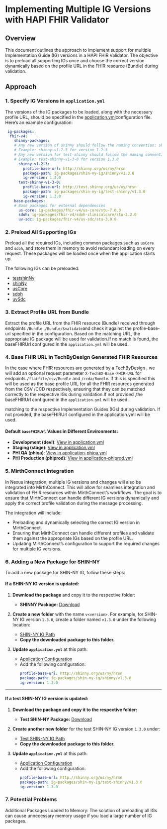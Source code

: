 # Implementing Multiple IG Versions with HAPI FHIR Validator

## Overview

This document outlines the approach to implement support for multiple Implementation Guide (IG) versions in a HAPI FHIR Validator. The objective is to preload all supporting IGs once and choose the correct version dynamically based on the profile URL in the FHIR resource (Bundle) during validation.

## Approach

### 1. Specify IG Versions in `application.yml`

The versions of the IG packages to be loaded, along with the necessary profile URL, should be specified in the [application.yml](https://github.com/tech-by-design/polyglot-prime/blob/8efe2441d7958c2e82b689f5d7980605a6b8b3e3/hub-prime/src/main/resources/application.yml#L89-L108)configuration file. Here’s an example configuration:

```yaml
 ig-packages:
  fhir-v4:
    shinny-packages:
    # Any new version of shinny should follow the naming convention: shinny-v<version> in kebab-case
    # Example: shinny-v1-2-3 for version 1.2.3
    # Any new version for test-shinny should follow the naming convention: test-shinny-v<version> in kebab-case
    # Example: test-shinny-v1-3-0 for version 1.3.0
      shinny-v1-2-3:
        profile-base-url: http://shinny.org/us/ny/hrsn
        package-path: ig-packages/shin-ny-ig/shinny/v1.3.0
        ig-version: 1.3.0
      test-shinny-v1-3-0:
        profile-base-url: http://test.shinny.org/us/ny/hrsn
        package-path: ig-packages/shin-ny-ig/test-shinny/v1.3.0
        ig-version: 1.3.0
    base-packages:
    # Base packages for external dependencies 
      us-core: ig-packages/fhir-v4/us-core/stu-7.0.0
      sdoh: ig-packages/fhir-v4/sdoh-clinicalcare/stu-2.2.0
      uv-sdc: ig-packages/fhir-v4/uv-sdc/stu-3.0.0
```
### 2. Preload All Supporting IGs

Preload all the required IGs, including common packages such as `usCore` and `sdoh`, and store them in memory to avoid redundant loading on every request. These packages will be loaded once when the application starts up.

The following IGs can be preloaded:

- [testshinNy]( https://test.shinny.org/downloads.html)
- [shinNy](https://shinny.org/us/ny/hrsn/downloads.html)
- [usCore](https://hl7.org/fhir/us/core/STU7/downloads)
- [sdoh](https://hl7.org/fhir/us/sdoh-clinicalcare/downloads.html.html)
- [uvSdc](https://hl7.org/fhir/uv/sdc/downloads.html)
  
### 3. Extract Profile URL from Bundle
Extract the profile URL from the FHIR resource (Bundle) received through endpoints `/Bundle` ,`/Bundle/$validate`and check it against the profile-base-url specified in the configuration. Based on the matching URL, the appropriate IG package will be used for validation.If no match is found,,the baseFHIRUrl configured in the `application.yml` will be used.

### 4. Base FHIR URL in TechByDesign Generated FHIR Resources
In the case where FHIR resources are generated by a TechByDesign , we will add an optional request parameter `X-TechBD-Base-FHIR-URL` for endpoints `/flatfile/csv/Bundle` and `/ccda/Bundle`. If this is specified this will be used as the base profile URL for all the FHIR resources generated from the CSV /CCD respectively, ensuring that they can be matched correctly to the respective IGs during validation.If not provided ,the baseFHIRUrl configured in the `application.yml` will be used.

matching to the respective Implementation Guides (IGs) during validation. If not provided, the baseFHIRUrl configured in the application.yml will be used.


#### Default `baseFHIRUrl` Values in Different Environments:
- **Development (devl)**: [View in application.yml](https://github.com/tech-by-design/polyglot-prime/blob/8efe2441d7958c2e82b689f5d7980605a6b8b3e3/hub-prime/src/main/resources/application.yml#L109)
- **Staging (stage)**: [View in application.yml](https://github.com/tech-by-design/polyglot-prime/blob/8efe2441d7958c2e82b689f5d7980605a6b8b3e3/hub-prime/src/main/resources/application.yml#L109)
- **PHI QA (phiqa)**: [View in application-phiqa.yml](https://github.com/tech-by-design/polyglot-prime/blob/8efe2441d7958c2e82b689f5d7980605a6b8b3e3/hub-prime/src/main/resources/application-phiqa.yml#L44)
- **PHI Production (phiprod)**: [View in application-phiprod.yml](https://github.com/tech-by-design/polyglot-prime/blob/8efe2441d7958c2e82b689f5d7980605a6b8b3e3/hub-prime/src/main/resources/application-phiprod.yml#L44)




### 5. MirthConnect Integration

In Nexus integration, multiple IG versions and changes will also be integrated into MirthConnect. This will allow for seamless integration and validation of FHIR resources within MirthConnect’s workflows. The goal is to ensure that MirthConnect can handle different IG versions dynamically and apply the correct profile validation during the message processing.

The integration will include:
- Preloading and dynamically selecting the correct IG version in MirthConnect.
- Ensuring that MirthConnect can handle different profiles and validate them against the appropriate IGs based on the profile URL.
- Updating MirthConnect’s configuration to support the required changes for multiple IG versions.


### 6. Adding a New Package for SHIN-NY

To add a new package for SHIN-NY IG, follow these steps:

#### If a SHIN-NY IG version is updated:

1. **Download the package** and copy it to the respective folder:

   - **SHINNY Package:** [Download](https://shinny.org/us/ny/hrsn/package.tgz)

2. **Create a new folder** with the name `v<version>`. For example, for SHIN-NY IG version `1.3.0`, create a folder named `v1.3.0` under the following location:

   - [SHIN-NY IG Path](https://github.com/tech-by-design/polyglot-prime/tree/main/hub-prime/src/main/resources/ig-packages/shin-ny-ig/shinny)
   - **Copy the downloaded package to this folder.**

3. **Update `application.yml`** at this path:

   - [Application Configuration](https://github.com/tech-by-design/polyglot-prime/blob/8efe2441d7958c2e82b689f5d7980605a6b8b3e3/hub-prime/src/main/resources/application.yml#L96)
   - Add the following configuration:
     ```yaml
     profile-base-url: http://shinny.org/us/ny/hrsn
     package-path: ig-packages/shin-ny-ig/shinny/v1.3.0
     ig-version: 1.3.0
     ```

---

#### If a test SHIN-NY IG version is updated:

1. **Download the package and copy it to the respective folder:**

   - **Test SHIN-NY Package:** [Download](https://test.shinny.org/package.tgz)

2. **Create another new folder** for the test SHIN-NY IG version `1.3.0` under:

   - [Test SHIN-NY IG Path](https://github.com/tech-by-design/polyglot-prime/tree/main/hub-prime/src/main/resources/ig-packages/shin-ny-ig/test-shinny)
   - **Copy the downloaded package to this folder.**

3. **Update `application.yml`** at this path:

   - [Application Configuration](https://github.com/tech-by-design/polyglot-prime/blob/8efe2441d7958c2e82b689f5d7980605a6b8b3e3/hub-prime/src/main/resources/application.yml#L100)
   - Add the following configuration:
     ```yaml
     profile-base-url: http://shinny.org/us/ny/hrsn
     package-path: ig-packages/shin-ny-ig/test-shinny/v1.3.0
     ig-version: 1.3.0
     ```
### 7. Potential Problems
Additional Packages Loaded to Memory: The solution of preloading all IGs can cause unnecessary memory usage if you load a large number of IG packages. 